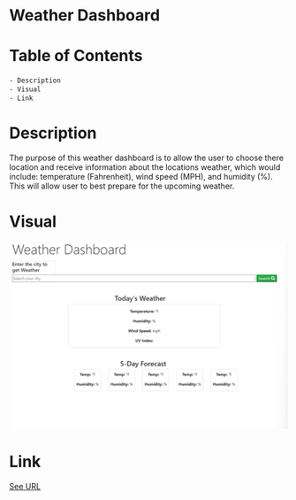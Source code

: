 # Weather Dashboard

# Table of Contents
    - Description
    - Visual
    - Link

# Description
The purpose of this weather dashboard is to allow the user to choose there location and receive information about the locations weather, which would include: temperature (Fahrenheit), wind speed (MPH), and humidity (%). This will allow user to best prepare for the upcoming weather. 

# Visual
![**Alt text**](image.png)
# Link
[See URL](http://127.0.0.1:5501/?city=Orlando)